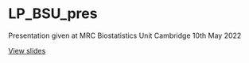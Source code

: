 # LP_BSU_pres
Presentation given at MRC Biostatistics Unit Cambridge 10th May 2022

[View slides](https://erp31.github.io/LP_BSU_pres)
